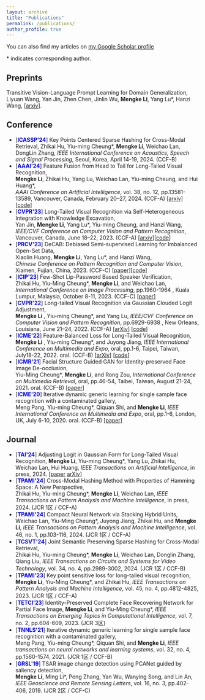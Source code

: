 ```yaml
---
layout: archive
title: "Publications"
permalink: /publications/
author_profile: true
---
```


You can also find my articles on [my Google Scholar profile](https://scholar.google.com/citations?user=0N26QgMAAAAJ&hl=zh-CN)

\* indicates corresponding author.

## Preprints
Transitive Vision-Language Prompt Learning for Domain Generalization,
Liyuan Wang, Yan Jin, Zhen Chen, Jinlin Wu, **Mengke Li**, Yang Lu\*, Hanzi Wang, \[[arxiv](https://arxiv.org/abs/2404.18758)\].

## Conference

- [<span style="color:blue">**ICASSP'24**</span>] Key Points Centered Sparse Hashing for Cross-Modal Retrieval,
  Zhikai Hu, Yiu-ming Cheung\*, **Mengke Li**, Weichao Lan, DongLin Zhang, _IEEE International Conference on Acoustics, Speech and Signal Processing_, Seoul, Korea, April 14-19, 2024. (CCF-B)
- [<span style="color:blue">**AAAI'24**</span>] Feature Fusion from Head to Tail for Long-Tailed Visual Recognition,  
  **Mengke Li**, Zhikai Hu, Yang Lu, Weichao Lan, Yiu-ming Cheung, and Hui Huang\*,  
  _AAAI Conference on Artificial Intelligence_, vol. 38, no. 12, pp.13581-13589, Vancouver, Canada, February 20–27, 2024. (CCF-A) \[[arxiv](https://arxiv.org/abs/2306.06963)\] \[[code](https://github.com/Keke921/H2T)\]
- [<span style="color:blue">**CVPR'23**</span>] Long-Tailed Visual Recognition via Self-Heterogeneous Integration with Knowledge Excavation,  
  Yan Jin, **Mengke Li**, Yang Lu\*, Yiu-ming Cheung, and Hanzi Wang,  
  _IEEE/CVF Conference on Computer Vision and Pattern Recognition_, Vancouver, Canada, June 18–22, 2023. (CCF-A) \[[arxiv](https://arxiv.org/abs/2304.01279)\]\[[code](https://github.com/jinyan-06/SHIKE)\]
- [<span style="color:blue">**PRCV'23**</span>] DeCAB: Debiased Semi-supervised Learning for Imbalanced Open-Set Data,  
  Xiaolin Huang, **Mengke Li**, Yang Lu\*, and Hanzi Wang,  
  _Chinese Conference on Pattern Recognition and Computer Vision_, Xiamen, Fujian, China, 2023. (CCF-C) \[[paper](https://keke921.github.io/files/2023-11-26-XLHuang-DeCAB.pdf)\]\[[code](ttps://github.com/xlhuang132/decab)\]
- [<span style="color:blue">**ICIP'23**</span>] Few-Shot Lip-Password Based Speaker Verification,  
  Zhikai Hu, Yiu-Ming Cheung\*, **Mengke Li**, and Weichao Lan,
  _International Conference on Image Processing_, pp.1960-1964 , Kuala Lumpur, Malaysia, October 8-11, 2023. (CCF-C) \[[paper](https://www.comp.hkbu.edu.hk/~ymc/papers/conference/ICIP23-publication-version.pdf)\] 
- [<span style="color:blue">**CVPR'22**</span>] Long-tailed Visual Recognition via Gaussian Clouded Logit Adjustment,  
  **Mengke Li** , Yiu-ming Cheung\*, and Yang Lu, 
  _IEEE/CVF Conference on Computer Vision and Pattern Recognition_, pp.6929-6938 , New Orleans, Louisiana, June 21–24, 2022. (CCF-A) \[[arXiv](https://arxiv.org/abs/2305.11733)\] \[[code](https://github.com/Keke921/GCLLoss)\]
- [<span style="color:blue">**ICME'22**</span>] Feature-Balanced Loss for Long-Tailed Visual Recognition,  
  **Mengke Li** , Yiu-ming Cheung\*, and Juyong Jiang, 
  _IEEE International Conference on Multimedia and Expo_, oral, pp.1-6, Taipei, Taiwan, July18-22, 2022. oral. (CCF-B) \[[arXiv](https://arxiv.org/pdf/2305.10772.pdf)\] \[[code]( https://github.com/juyongjiang/FBL)\]
- [<span style="color:blue">**ICMR'21**</span>] Facial Structure Guided GAN for Identity-preserved Face Image De-occlusion,  
  Yiu-Ming Cheung\*, **Mengke Li**, and Rong Zou, 
  _International Conference on Multimedia Retrieval_, oral, pp.46-54, Taibei, Taiwan, August 21-24, 2021. oral. (CCF-B) \[[paper](https://www.comp.hkbu.edu.hk/~ymc/papers/conference/ICMR21-publication-version.pdf)\]  
- [<span style="color:blue">**ICME'20**</span>] Iterative dynamic generic learning for single sample face recognition with a contaminated gallery,  
  Meng Pang, Yiu-ming Cheung\*, Qiquan Shi, and **Mengke Li**,
  _IEEE International Conference on Multimedia and Expo_, oral, pp.1-6, London, UK, July 6-10, 2020. oral. (CCF-B) \[[paper](https://www.comp.hkbu.edu.hk/~ymc/papers/conference/ICME20-publication-version.pdf)\] 

  
  
## Journal
- [<span style="color:blue">**TAI'24**</span>] Adjusting Logit in Gaussian Form for Long-Tailed Visual Recognition,
**Mengke Li**, Yiu-ming Cheung\*, Yang Lu, Zhikai Hu, Weichao Lan, Hui Huang,
_IEEE Transactions on Artificial Intelligence_, in press, 2024. \[[paper](https://ieeexplore.ieee.org/abstract/document/10531112) [arXiv](https://arxiv.org/abs/2305.10648)\]
- [<span style="color:blue">**TPAMI'24**</span>] Cross-Modal Hashing Method with Properties of Hamming Space: A New Perspective,  
Zhikai Hu, Yiu-ming Cheung\*, **Mengke Li**, Weichao Lan, 
_IEEE Transactions on Pattern Analysis and Machine Intelligence_, in press, 2024. (JCR 1区 / CCF-A)
- [<span style="color:blue">**TPAMI'24**</span>] Compact Neural Network via Stacking Hybrid Units,  
Weichao Lan, Yiu-Ming Cheung\*, Juyong Jiang, Zhikai Hu, and **Mengke Li**, 
_IEEE Transactions on Pattern Analysis and Machine Intelligence_, vol. 46, no. 1, pp.103-116, 2024. (JCR 1区 / CCF-A)
- [<span style="color:blue">**TCSVT'24**</span>] Joint Semantic Preserving Sparse Hashing for Cross-Modal Retrieval,  
Zhikai Hu, Yiu-ming Cheung\*, **Mengke Li**, Weichao Lan, Donglin Zhang, Qiang Liu,
_IEEE Transactions on Circuits and Systems for Video Technology_, vol. 34, no. 4, pp.2989-3002, 2024. (JCR 1区 / CCF-B) 
- [<span style="color:blue">**TPAMI'23**</span>] Key point sensitive loss for long-tailed visual recognition,  
**Mengke Li**, Yiu-Ming Cheung\*, and Zhikai Hu,
_IEEE Transactions on Pattern Analysis and Machine Intelligence_, vol. 45, no. 4, pp.4812-4825, 2023. (JCR 1区 / CCF-A)
- [<span style="color:blue">**TETCI'23**</span>] Identity-Preserved Complete Face Recovering Network for Partial Face Image, 
**Mengke Li**, and Yiu-Ming Cheung\*,
_IEEE Transactions on Emerging Topics in Computational Intelligence_, vol. 7, no. 2, pp.604-609, 2023. (JCR 3区)
- [<span style="color:blue">**TNNLS'21**</span>] Iterative dynamic generic learning for single sample face recognition with a contaminated gallery,  
  Meng Pang, Yiu-ming Cheung\*, Qiquan Shi, and **Mengke Li**,
  _IEEE transactions on neural networks and learning systems_, vol. 32, no. 4, pp.1560-1574, 2021. (JCR 1区 / CCF-B)
- [<span style="color:blue">**GRSL'19**</span>] TSAR image change detection using PCANet guided by saliency detection,  
  **Mengke Li**, Ming Li\*, Peng Zhang, Yan Wu, Wanying Song, and Lin An,  
  _IEEE Geoscience and Remote Sensing Letters_, vol. 16, no. 3, pp.402-406, 2019. (JCR 2区 / CCF-C)
